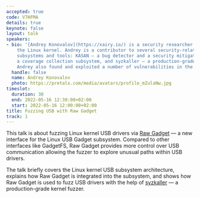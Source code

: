 ```yaml
---
accepted: true
code: V7HFMA
details: true
keynote: false
layout: talk
speakers:
- bio: '[Andrey Konovalov](https://xairy.io/) is a security researcher focusing on
    the Linux kernel. Andrey is a contributor to several security-related Linux kernel
    subsystems and tools: KASAN — a bug detector and a security mitigation, KCOV —
    a coverage collection subsystem, and syzkaller — a production-grade kernel fuzzer.
    Andrey also found and exploited a number of vulnerabilities in the Linux kernel.'
  handle: false
  name: Andrey Konovalov
  photo: https://pretalx.com/media/avatars/profile_mZulaNw.jpg
timeslot:
  duration: 30
  end: 2022-05-16 12:30:00+02:00
  start: 2022-05-16 12:00:00+02:00
title: Fuzzing USB with Raw Gadget
track: 1
---
```


This talk is about fuzzing Linux kernel USB drivers via [Raw Gadget](https://github.com/xairy/raw-gadget) — a new interface for the Linux USB Gadget subsystem.
Compared to other interfaces like GadgetFS, Raw Gadget provides more control over USB communication allowing the fuzzer to explore unusual paths within USB drivers.

The talk briefly covers the Linux kernel USB subsystem architecture, explains how Raw Gadget is integrated into the subsystem, and shows how Raw Gadget is used to fuzz USB drivers with the help of [syzkaller](https://github.com/google/syzkaller) — a production-grade kernel fuzzer.